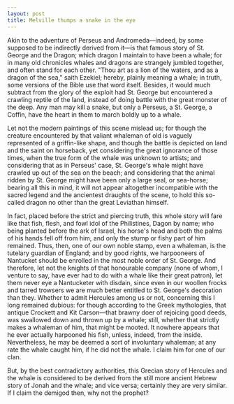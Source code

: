 ```yaml
---
layout: post
title: Melville thumps a snake in the eye
---
```



Akin to the adventure of Perseus and Andromeda—indeed, by some supposed to be indirectly derived from it—is that famous story of St. George and the Dragon; which dragon I maintain to have been a whale; for in many old chronicles whales and dragons are strangely jumbled together, and often stand for each other. "Thou art as a lion of the waters, and as a dragon of the sea," saith Ezekiel; hereby, plainly meaning a whale; in truth, some versions of the Bible use that word itself. Besides, it would much subtract from the glory of the exploit had St. George but encountered a crawling reptile of the land, instead of doing battle with the great monster of the deep. Any man may kill a snake, but only a Perseus, a St. George, a Coffin, have the heart in them to march boldly up to a whale.

Let not the modern paintings of this scene mislead us; for though the creature encountered by that valiant whaleman of old is vaguely represented of a griffin-like shape, and though the battle is depicted on land and the saint on horseback, yet considering the great ignorance of those times, when the true form of the whale was unknown to artists; and considering that as in Perseus' case, St. George's whale might have crawled up out of the sea on the beach; and considering that the animal ridden by St. George might have been only a large seal, or sea-horse; bearing all this in mind, it will not appear altogether incompatible with the sacred legend and the ancientest draughts of the scene, to hold this so-called dragon no other than the great Leviathan himself.

In fact, placed before the strict and piercing truth, this whole story will fare like that fish, flesh, and fowl idol of the Philistines, Dagon by name; who being planted before the ark of Israel, his horse's head and both the palms of his hands fell off from him, and only the stump or fishy part of him remained. Thus, then, one of our own noble stamp, even a whaleman, is the tutelary guardian of England; and by good rights, we harpooneers of Nantucket should be enrolled in the most noble order of St. George. And therefore, let not the knights of that honourable company (none of whom, I venture to say, have ever had to do with a whale like their great patron), let them never eye a Nantucketer with disdain, since even in our woollen frocks and tarred trowsers we are much better entitled to St. George's decoration than they.
Whether to admit Hercules among us or not, concerning this I long remained dubious: for though according to the Greek mythologies, that antique Crockett and Kit Carson—that brawny doer of rejoicing good deeds, was swallowed down and thrown up by a whale; still, whether that strictly makes a whaleman of him, that might be mooted. It nowhere appears that he ever actually harpooned his fish, unless, indeed, from the inside. Nevertheless, he may be deemed a sort of involuntary whaleman; at any rate the whale caught him, if he did not the whale. I claim him for one of our clan.

But, by the best contradictory authorities, this Grecian story of Hercules and the whale is considered to be derived from the still more ancient Hebrew story of Jonah and the whale; and vice versa; certainly they are very similar. If I claim the demigod then, why not the prophet?
